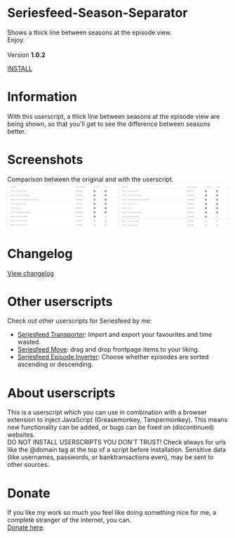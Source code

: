 # Seriesfeed-Season-Separator
Shows a thick line between seasons at the episode view.
<BR/>
Enjoy.
<BR/><BR/>
Version <strong>1.0.2</strong>

<A HREF="https://github.com/TomONeill/Seriesfeed-Season-Separator/raw/master/SeriesfeedSeasonSeparator.user.js">INSTALL</A>

# Information
With this userscript, a thick line between seasons at the episode view are being shown, so that you'll get to see the difference between seasons better.

# Screenshots
Comparison between the original and with the userscript.<BR />
<img src="https://raw.githubusercontent.com/TomONeill/Seriesfeed-Season-Separator/master/Screenshots/v1.0-original.png" alt="Original" width="250px" />
<img src="https://raw.githubusercontent.com/TomONeill/Seriesfeed-Season-Separator/master/Screenshots/v1.0.png" alt="With userscript" width="250px" />

# Changelog
<A HREF="https://raw.githubusercontent.com/TomONeill/Seriesfeed-Season-Separator/master/Changelog.txt">View changelog</A>

# Other userscripts
Check out other userscripts for Seriesfeed by me:<BR/>
<ul>
    <li><A HREF="https://github.com/TomONeill/seriesfeed-transporter">Seriesfeed Transporter</A>: Import and export your favourites and time wasted.</li>
    <li><A HREF="https://github.com/TomONeill/Seriesfeed-Move">Seriesfeed Move</A>: drag and drop frontpage items to your liking.</li>
    <li><A HREF="https://github.com/TomONeill/seriesfeed-episode-inverter">Seriesfeed Episode Inverter</A>: Choose whether episodes are sorted ascending or descending.</li>
</ul>

# About userscripts
This is a userscript which you can use in combination with a browser extension to inject JavaScript (Greasemonkey, Tampermonkey).
This means new functionality can be added, or bugs can be fixed on (discontinued) websites.<BR />
DO NOT INSTALL USERSCRIPTS YOU DON'T TRUST! Check always for urls like the @domain tag at the top of a script before installation. Sensitive data (like usernames, passwords, or banktransactions even), may be sent to other sources.

# Donate
If you like my work so much you feel like doing something nice for me, a complete stranger of the internet, you can.<BR />
<A HREF="https://www.paypal.me/TomONeill">Donate here</A>.

